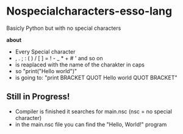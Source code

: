 # Nospecialcharacters-esso-lang
Basicly Python but with no special characters

**about**
- Every Special character
- , . ; : ( ) / [ ] = ! - _ * + # ' and so on
- is reaplaced with the name of the charakter in caps
- so
   "print("Hello world")"
- is going to:
   "print BRACKET QUOT Hello world QUOT BRACKET"
## Still in Progress!
- Compiler is finished it searches for main.nsc (nsc = no special character)
- in the main.nsc file you can find the "Hello, World!" program
